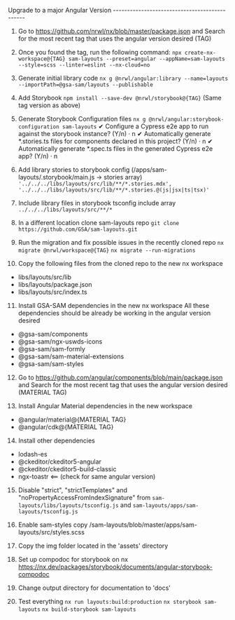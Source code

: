Upgrade to a major Angular Version
---------------------------------------------- 

1. Go to https://github.com/nrwl/nx/blob/master/package.json and 
Search for the most recent tag that uses the angular version desired (TAG)

2. Once you found the tag, run the following command:
`npx create-nx-workspace@{TAG} sam-layouts --preset=angular --appName=sam-layouts --style=scss --linter=eslint --nx-cloud=no`

3. Generate initial library code
`nx g @nrwl/angular:library --name=layouts --importPath=@gsa-sam/layouts --publishable`

4. Add Storybook
`npm install --save-dev @nrwl/storybook@{TAG}` (Same tag version as above)

5. Generate Storybook Configuration files
`nx g @nrwl/angular:storybook-configuration sam-layouts`
✔ Configure a Cypress e2e app to run against the storybook instance? (Y/n) · n
✔ Automatically generate *.stories.ts files for components declared in this project? (Y/n) · n
✔ Automatically generate *.spec.ts files in the generated Cypress e2e app? (Y/n) · n

6. Add library stories to storybook config (/apps/sam-layouts/.storybook/main.js -> stories array)
`
'../../../libs/layouts/src/lib/**/*.stories.mdx',
'../../../libs/layouts/src/lib/**/*.stories.@(js|jsx|ts|tsx)'
`
7. Include library files in storybook tsconfig include array
`../../../libs/layouts/src/**/*`

8. In a different location clone sam-layouts repo
`git clone https://github.com/GSA/sam-layouts.git`

9. Run the migration and fix possible issues in the recently cloned repo
`nx migrate @nrwl/workspace@{TAG}`
`nx migrate --run-migrations`

10. Copy the following files from the cloned repo to the new nx workspace
- libs/layouts/src/lib
- libs/layouts/package.json
- libs/layouts/src/index.ts

11. Install GSA-SAM dependencies in the new nx workspace
All these dependencies should be already be working in the angular version desired
- @gsa-sam/components
- @gsa-sam/ngx-uswds-icons
- @gsa-sam/sam-formly
- @gsa-sam/sam-material-extensions
- @gsa-sam/sam-styles

12. Go to https://github.com/angular/components/blob/main/package.json and 
Search for the most recent tag that uses the angular version desired (MATERIAL TAG)

13. Install Angular Material dependencies in the new workspace
- @angular/material@{MATERIAL TAG}
- @angular/cdk@{MATERIAL TAG}

14. Install other dependencies
- lodash-es
- @ckeditor/ckeditor5-angular
- @ckeditor/ckeditor5-build-classic
- ngx-toastr <== (check for same angular version)

15. Disable "strict", "strictTemplates" and "noPropertyAccessFromIndexSignature" 
from `sam-layouts/libs/layouts/tsconfig.js` and `sam-layouts/apps/sam-layouts/tsconfig.js`

16. Enable sam-styles
copy /sam-layouts/blob/master/apps/sam-layouts/src/styles.scss

17. Copy the img folder located in the 'assets' directory

18. Set up compodoc for storybook on nx
https://nx.dev/packages/storybook/documents/angular-storybook-compodoc

19. Change output directory for documentation to 'docs'

20. Test everything 
`nx run layouts:build:production`
`nx storybook sam-layouts`
`nx build-storybook sam-layouts`

